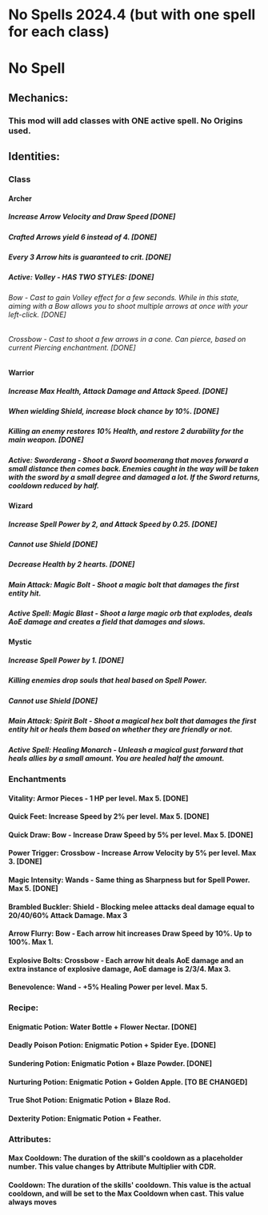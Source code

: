 # No Spells 2024.4 (but with one spell for each class)

# No Spell

## Mechanics:
### This mod will add classes with ONE active spell. No Origins used.
## Identities:
### Class
#### Archer
##### Increase Arrow Velocity and Draw Speed [DONE]
##### Crafted Arrows yield 6 instead of 4. [DONE]
##### Every 3 Arrow hits is guaranteed to crit. [DONE]
##### Active: Volley - HAS TWO STYLES: [DONE]
###### Bow - Cast to gain Volley effect for a few seconds. While in this state, aiming with a Bow allows you to shoot multiple arrows at once with your left-click. [DONE]
###### Crossbow - Cast to shoot a few arrows in a cone. Can pierce, based on current Piercing enchantment. [DONE]

#### Warrior
##### Increase Max Health, Attack Damage and Attack Speed. [DONE]
##### When wielding Shield, increase block chance by 10%. [DONE]
##### Killing an enemy restores 10% Health, and restore 2 durability for the main weapon. [DONE]
##### Active: Sworderang - Shoot a Sword boomerang that moves forward a small distance then comes back. Enemies caught in the way will be taken with the sword by a small degree and damaged a lot. If the Sword returns, cooldown reduced by half.

#### Wizard
##### Increase Spell Power by 2, and Attack Speed by 0.25. [DONE]
##### Cannot use Shield [DONE]
##### Decrease Health by 2 hearts. [DONE]

##### Main Attack: Magic Bolt - Shoot a magic bolt that damages the first entity hit.
##### Active Spell: Magic Blast - Shoot a large magic orb that explodes, deals AoE damage and creates a field that damages and slows.

#### Mystic
##### Increase Spell Power by 1. [DONE]
##### Killing enemies drop souls that heal based on Spell Power.
##### Cannot use Shield [DONE]

##### Main Attack: Spirit Bolt - Shoot a magical hex bolt that damages the first entity hit or heals them based on whether they are friendly or not.
##### Active Spell: Healing Monarch - Unleash a magical gust forward that heals allies by a small amount. You are healed half the amount.

### Enchantments
#### Vitality: Armor Pieces - 1 HP per level. Max 5. [DONE]
#### Quick Feet: Increase Speed by 2% per level. Max 5. [DONE]
#### Quick Draw: Bow - Increase Draw Speed by 5% per level. Max 5. [DONE]
#### Power Trigger: Crossbow - Increase Arrow Velocity by 5% per level. Max 3. [DONE]
#### Magic Intensity: Wands - Same thing as Sharpness but for Spell Power. Max 5. [DONE]
#### Brambled Buckler: Shield - Blocking melee attacks deal damage equal to 20/40/60% Attack Damage. Max 3
#### Arrow Flurry: Bow - Each arrow hit increases Draw Speed by 10%. Up to 100%. Max 1.
#### Explosive Bolts: Crossbow - Each arrow hit deals AoE damage and an extra instance of explosive damage, AoE damage is 2/3/4. Max 3.
#### Benevolence: Wand - +5% Healing Power per level. Max 5.

### Recipe:
#### Enigmatic Potion: Water Bottle + Flower Nectar. [DONE]
#### Deadly Poison Potion: Enigmatic Potion + Spider Eye. [DONE]
#### Sundering Potion: Enigmatic Potion + Blaze Powder. [DONE]
#### Nurturing Potion: Enigmatic Potion + Golden Apple. [TO BE CHANGED]
#### True Shot Potion: Enigmatic Potion + Blaze Rod. 
#### Dexterity Potion: Enigmatic Potion + Feather.

### Attributes:
#### Max Cooldown: The duration of the skill's cooldown as a placeholder number. This value changes by Attribute Multiplier with CDR.
#### Cooldown: The duration of the skills' cooldown. This value is the actual cooldown, and will be set to the Max Cooldown when cast. This value always moves
